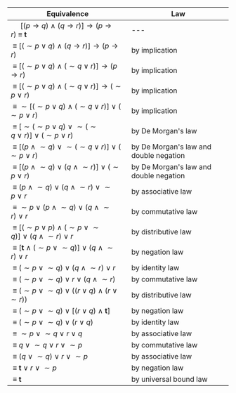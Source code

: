 | Equivalence | Law |
| --------- | --- |
| $\ \ \ \ \ [(p \to q) \ \land \ (q \to r)] \to (p \to r) \ \equiv \ \mathbf{t}$ | --- |
| $\ \equiv \ [(\sim p \ \lor \ q) \ \land \ (q \to r)] \to (p \to r)$ | by implication |
| $\ \equiv \ [(\sim p \ \lor \ q) \ \land \ (\sim q \ \lor \ r)] \to (p \to r)$ | by implication |
| $\ \equiv \ [(\sim p \ \lor \ q) \ \land \ (\sim q \ \lor \ r)] \to (\sim p \ \lor \ r)$ | by implication |
| $\ \equiv \ \sim [(\sim p \ \lor \ q) \ \land \ (\sim q \ \lor \ r)] \ \lor \ (\sim p \ \lor \ r)$ | by implication |
| $\ \equiv \ [\sim (\sim p \ \lor \ q) \ \lor \ \sim (\sim q \ \lor \ r)] \ \lor \ (\sim p \ \lor \ r)$ | by De Morgan's law |
| $\ \equiv \ [(p \ \land \ \sim q) \ \lor \ \sim (\sim q \ \lor \ r)] \ \lor \ (\sim p \ \lor \ r)$ | by De Morgan's law and double negation |
| $\ \equiv \ [(p \ \land \ \sim q) \ \lor \ (q \ \land \ \sim r)] \ \lor \ (\sim p \ \lor \ r)$ | by De Morgan's law and double negation |
| $\ \equiv \ (p \ \land \ \sim q) \ \lor \ (q \ \land \ \sim r) \ \lor \ \sim p \ \lor \ r$ | by associative law |
| $\ \equiv \ \sim p \ \lor \ (p \ \land \ \sim q) \ \lor \ (q \ \land \ \sim r) \ \lor \ r$ | by commutative law |
| $\ \equiv \ [(\sim p \ \lor \ p) \ \land \ (\sim p \ \lor \ \sim q)] \ \lor \ (q \ \land \ \sim r) \ \lor \ r$ | by distributive law |
| $\ \equiv \ [\mathbf{t} \ \land \ (\sim p \ \lor \ \sim q)] \ \lor \ (q \ \land \ \sim r) \ \lor \ r$ | by negation law |
| $\ \equiv \ (\sim p \ \lor \ \sim q) \ \lor \ (q \ \land \ \sim r) \ \lor \ r$ | by identity law |
| $\ \equiv \ (\sim p \ \lor \ \sim q) \ \lor \ r \ \lor \ (q \ \land \ \sim r)$ | by commutative law |
| $\ \equiv \ (\sim p \ \lor \ \sim q) \ \lor \ ((r \ \lor \ q) \ \land \ (r \ \lor \ \sim r))$ | by distributive law |
| $\ \equiv \ (\sim p \ \lor \ \sim q) \ \lor \ [ (r \ \lor \ q) \ \land \ \mathbf{t}]$ | by negation law |
| $\ \equiv \ (\sim p \ \lor \ \sim q) \ \lor \ (r \ \lor \ q)$ | by identity law |
| $\ \equiv \ \sim p \ \lor \ \sim q \ \lor \ r \ \lor \ q$ | by associative law |
| $\ \equiv \ q \ \lor \ \sim q \ \lor \ r \ \lor \ \sim p$ | by commutative law |
| $\ \equiv \ (q \ \lor \ \sim q) \ \lor \ r \ \lor \ \sim p$ | by associative law |
| $\ \equiv \ \mathbf{t} \ \lor \ r \ \lor \ \sim p$ | by negation law |
| $\ \equiv \ \mathbf{t}$ | by universal bound law |
